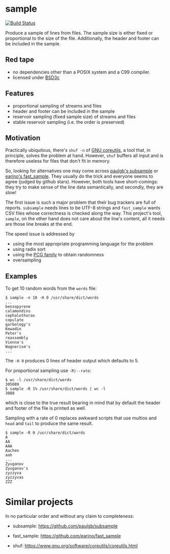 sample
======

[![Build Status](https://secure.travis-ci.org/hroptatyr/sample.png?branch=master)](http://travis-ci.org/hroptatyr/sample)

Produce a sample of lines from files.  The sample size is either fixed
or proportional to the size of the file.  Additionally, the header and
footer can be included in the sample.


Red tape
--------

- no dependencies other than a POSIX system and a C99 compiler.
- licensed under [BSD3c][1]


Features
--------

- proportional sampling of streams and files
- header and footer can be included in the sample
- reservoir sampling (fixed sample size) of streams and files
- stable reservoir sampling (i.e. the order is preserved)


Motivation
----------

Practically ubiquitous, there's `shuf -n` of [GNU coreutils][5], a tool
that, in principle, solves the problem at hand.  However, `shuf` buffers
all input and is therefore useless for files that don't fit in memory.

So, looking for alternatives one may come across [paulgb's subsample][2]
or [earino's fast_sample][3].  They usually do the trick and everyone
seems to agree (judged by github stars).  However, both tools have
short-comings: they try to make sense of the line data semantically, and
secondly, they are slow!

The first issue is such a major problem that their bug trackers are
full of reports.  `subsample` needs lines to be UTF-8 strings and
`fast_sample` wants CSV files whose correctness is checked along the
way.  This project's tool, `sample`, on the other hand does not care
about the line's content, all it needs are those line breaks at the
end.

The speed issue is addressed by

- using the most appropriate programming language for the problem
- using radix sort
- using the [PCG family][4] to obtain randomness
- oversampling


Examples
--------

To get 10 random words from the `words` file:

    $ sample -n 10 -H 0 /usr/share/dict/words
    ...
    benzopyrene
    calamondins
    cephalothorax
    copulate
    garbology's
    Kewadin
    Peter's
    reassembly
    Vienna's
    Wagnerism's
    ...

The `-H 0` produces 0 lines of header output which defaults to 5.

For proportional sampling use `-R|--rate`:

    $ wc -l /usr/share/dict/words
    305089
    $ sample -R 1% /usr/share/dict/words | wc -l
    3080

which is close to the true result bearing in mind that by default the
header and footer of the file is printed as well.

Sampling with a rate of 0 replaces awkward scripts that use multios
and `head` and `tail` to produce the same result.

    $ sample -R 0 /usr/share/dict/words
    A
    AA
    AAA
    Aachen
    aah
    ...
    Zyuganov
    Zyuganov's
    zyzzyva
    zyzzyvas
    ZZZ


Similar projects
================

In no particular order and without any claim to completeness:

+ subsample: <https://github.com/paulgb/subsample>
+ fast_sample: <https://github.com/earino/fast_sample>
+ shuf: <https://www.gnu.org/software/coreutils/coreutils.html>


  [1]: http://opensource.org/licenses/BSD-3-Clause
  [2]: https://github.com/paulgb/subsample
  [3]: https://github.com/earino/fast_sample
  [4]: http://www.pcg-random.org/
  [5]: https://www.gnu.org/software/coreutils/coreutils.html
